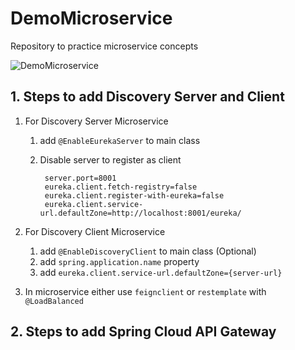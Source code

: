 # DemoMicroservice
Repository to practice microservice concepts


![DemoMicroservice](https://user-images.githubusercontent.com/67855380/169711152-689c9f5c-4463-4649-8f1e-f36a67b8886a.jpg)

## 1. Steps to add Discovery Server and Client  
1. For Discovery Server Microservice   	
	1. add `@EnableEurekaServer` to main class   
	2. Disable server to register as client  
	
			server.port=8001  
			eureka.client.fetch-registry=false 
			eureka.client.register-with-eureka=false  
			eureka.client.service-url.defaultZone=http://localhost:8001/eureka/   
			
2. For Discovery Client Microservice  	
	1. add `@EnableDiscoveryClient` to main class (Optional)   
	2. add `spring.application.name` property
	3. add `eureka.client.service-url.defaultZone={server-url}`   
    
3. In microservice either use `feignclient` or `restemplate` with `@LoadBalanced` 
  
## 2. Steps to add Spring Cloud API Gateway 
